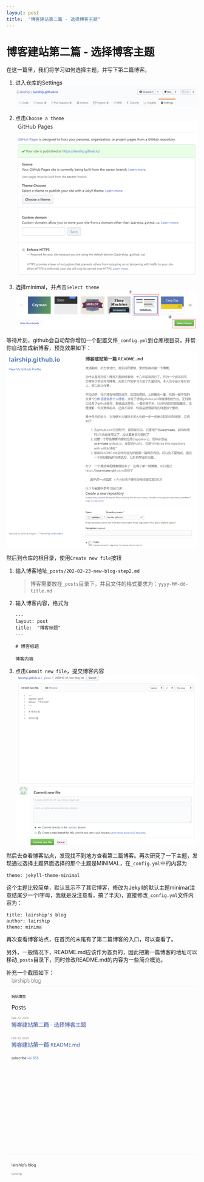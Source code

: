 ```yaml
---
layout: post
title:  "博客建站第二篇 - 选择博客主题"
---
```


# 博客建站第二篇 - 选择博客主题

在这一篇里，我们将学习如何选择主题，并写下第二篇博客。

1. 进入仓库的Settings
![Settings](/assets/images/newblogstep2/1.png)

1. 点击`Choose a theme`
![Choose a theme](/assets/images/newblogstep2/2.png)

1. 选择minimal，并点击`Select theme`
![Select theme](/assets/images/newblogstep2/3.png)

等待片刻，github会自动帮你增加一个配置文件`_config.yml`到仓库根目录，并帮你自动生成新博客，预览效果如下：
![Preview](/assets/images/newblogstep2/4.png)

然后到仓库的根目录，使用`Create new file`按钮

1. 输入博客地址`_posts/202-02-23-new-blog-step2.md`
    > 博客需要放在`_posts`目录下，并且文件的格式要求为：`yyyy-MM-dd-title.md`

1. 输入博客内容，格式为
    ```
    ---
    layout: post
    title:  "博客标题"
    ---

    # 博客标题

    博客内容
    ```

1. 点击`Commit new file`，提交博客内容
![New Blog](/assets/images/newblogstep2/5.png)

然后去查看博客站点，发现找不到地方查看第二篇博客。再次研究了一下主题，发现通过选择主题界面选择的那个主题是MINIMAL，在`_config.yml`中的内容为
```
theme: jekyll-theme-minimal
```
这个主题比较简单，默认显示不了其它博客，修改为Jekyll的默认主题minima(注意结尾少一个l字母，我就是没注意看，搞了半天)，直接修改`_config.yml`文件内容为：
```
title: lairship's blog
author: lairship
theme: minima
```

再次查看博客站点，在首页的末尾有了第二篇博客的入口，可以查看了。

另外，一般情况下，README.md应该作为首页的，因此把第一篇博客的地址可以移动`_posts`目录下，同时修改README.md的内容为一些简介概览。

补充一个截图如下：
![New Preview](/assets/images/newblogstep2/6.png)